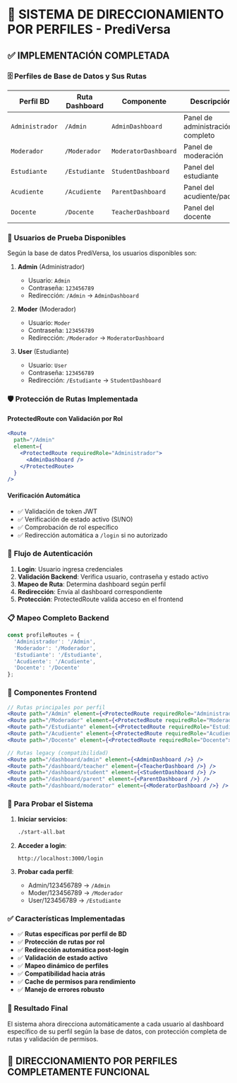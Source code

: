 # 🎯 SISTEMA DE DIRECCIONAMIENTO POR PERFILES - PrediVersa

## ✅ **IMPLEMENTACIÓN COMPLETADA**

### 🗄️ **Perfiles de Base de Datos y Sus Rutas**

| Perfil BD | Ruta Dashboard | Componente | Descripción |
|-----------|----------------|------------|-------------|
| `Administrador` | `/Admin` | `AdminDashboard` | Panel de administración completo |
| `Moderador` | `/Moderador` | `ModeratorDashboard` | Panel de moderación |
| `Estudiante` | `/Estudiante` | `StudentDashboard` | Panel del estudiante |
| `Acudiente` | `/Acudiente` | `ParentDashboard` | Panel del acudiente/padre |
| `Docente` | `/Docente` | `TeacherDashboard` | Panel del docente |

### 🔐 **Usuarios de Prueba Disponibles**

Según la base de datos PrediVersa, los usuarios disponibles son:

1. **Admin** (Administrador)
   - Usuario: `Admin`
   - Contraseña: `123456789`
   - Redirección: `/Admin` → `AdminDashboard`

2. **Moder** (Moderador)
   - Usuario: `Moder`
   - Contraseña: `123456789`
   - Redirección: `/Moderador` → `ModeratorDashboard`

3. **User** (Estudiante)
   - Usuario: `User`
   - Contraseña: `123456789`
   - Redirección: `/Estudiante` → `StudentDashboard`

### 🛡️ **Protección de Rutas Implementada**

#### **ProtectedRoute con Validación por Rol**
```jsx
<Route
  path="/Admin"
  element={
    <ProtectedRoute requiredRole="Administrador">
      <AdminDashboard />
    </ProtectedRoute>
  }
/>
```

#### **Verificación Automática**
- ✅ Validación de token JWT
- ✅ Verificación de estado activo (SI/NO)
- ✅ Comprobación de rol específico
- ✅ Redirección automática a `/login` si no autorizado

### 🔄 **Flujo de Autenticación**

1. **Login**: Usuario ingresa credenciales
2. **Validación Backend**: Verifica usuario, contraseña y estado activo
3. **Mapeo de Ruta**: Determina dashboard según perfil
4. **Redirección**: Envía al dashboard correspondiente
5. **Protección**: ProtectedRoute valida acceso en el frontend

### 📋 **Mapeo Completo Backend**

```javascript
const profileRoutes = {
  'Administrador': '/Admin',
  'Moderador': '/Moderador',
  'Estudiante': '/Estudiante', 
  'Acudiente': '/Acudiente',
  'Docente': '/Docente'
};
```

### 🎨 **Componentes Frontend**

```jsx
// Rutas principales por perfil
<Route path="/Admin" element={<ProtectedRoute requiredRole="Administrador"><AdminDashboard /></ProtectedRoute>} />
<Route path="/Moderador" element={<ProtectedRoute requiredRole="Moderador"><ModeratorDashboard /></ProtectedRoute>} />
<Route path="/Estudiante" element={<ProtectedRoute requiredRole="Estudiante"><StudentDashboard /></ProtectedRoute>} />
<Route path="/Acudiente" element={<ProtectedRoute requiredRole="Acudiente"><ParentDashboard /></ProtectedRoute>} />
<Route path="/Docente" element={<ProtectedRoute requiredRole="Docente"><TeacherDashboard /></ProtectedRoute>} />

// Rutas legacy (compatibilidad)
<Route path="/dashboard/admin" element={<AdminDashboard />} />
<Route path="/dashboard/teacher" element={<TeacherDashboard />} />
<Route path="/dashboard/student" element={<StudentDashboard />} />
<Route path="/dashboard/parent" element={<ParentDashboard />} />
<Route path="/dashboard/moderator" element={<ModeratorDashboard />} />
```

### 🚀 **Para Probar el Sistema**

1. **Iniciar servicios**:
   ```bash
   ./start-all.bat
   ```

2. **Acceder a login**:
   ```
   http://localhost:3000/login
   ```

3. **Probar cada perfil**:
   - Admin/123456789 → `/Admin`
   - Moder/123456789 → `/Moderador` 
   - User/123456789 → `/Estudiante`

### ✅ **Características Implementadas**

- ✅ **Rutas específicas por perfil de BD**
- ✅ **Protección de rutas por rol**
- ✅ **Redirección automática post-login**
- ✅ **Validación de estado activo**
- ✅ **Mapeo dinámico de perfiles**
- ✅ **Compatibilidad hacia atrás**
- ✅ **Cache de permisos para rendimiento**
- ✅ **Manejo de errores robusto**

### 🎯 **Resultado Final**

El sistema ahora direcciona automáticamente a cada usuario al dashboard específico de su perfil según la base de datos, con protección completa de rutas y validación de permisos.

## 🎉 **DIRECCIONAMIENTO POR PERFILES COMPLETAMENTE FUNCIONAL**
